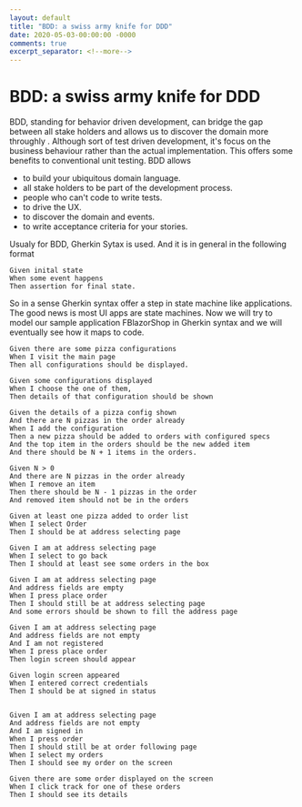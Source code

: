 ```yaml
---
layout: default
title: "BDD: a swiss army knife for DDD"
date: 2020-05-03-00:00:00 -0000
comments: true
excerpt_separator: <!--more-->
---
```


# BDD: a swiss army knife for DDD

BDD, standing for behavior driven development, can bridge the gap between all stake holders and allows us to discover the domain more throughly . Although sort of test driven development, it's focus on the business behaviour rather than the actual implementation. This offers some benefits to conventional unit testing. BDD allows

- to build your ubiquitous domain language.
- all stake holders to be part of the development process. 
- people who can't code to write tests.
- to drive the UX.
- to discover the domain and events.
- to write acceptance criteria for your stories.

<!--more-->

Usualy for BDD, Gherkin Sytax is used. And it is in general in the following format

```
Given inital state
When some event happens
Then assertion for final state.
```

So in a sense Gherkin syntax offer a step in state machine like applications. The good news is most UI apps are state machines.
Now we will try to model our sample application FBlazorShop in Gherkin syntax and we will eventually see how it maps to code.

```
Given there are some pizza configurations
When I visit the main page
Then all configurations should be displayed.

Given some configurations displayed
When I choose the one of them,
Then details of that configuration should be shown

Given the details of a pizza config shown 
And there are N pizzas in the order already
When I add the configuration
Then a new pizza should be added to orders with configured specs
And the top item in the orders should be the new added item
And there should be N + 1 items in the orders.

Given N > 0
And there are N pizzas in the order already
When I remove an item
Then there should be N - 1 pizzas in the order 
And removed item should not be in the orders

Given at least one pizza added to order list
When I select Order
Then I should be at address selecting page

Given I am at address selecting page
When I select to go back
Then I should at least see some orders in the box

Given I am at address selecting page
And address fields are empty
When I press place order
Then I should still be at address selecting page
And some errors should be shown to fill the address page

Given I am at address selecting page
And address fields are not empty
And I am not registered
When I press place order
Then login screen should appear

Given login screen appeared
When I entered correct credentials
Then I should be at signed in status


Given I am at address selecting page
And address fields are not empty
And I am signed in
When I press order
Then I should still be at order following page
When I select my orders
Then I should see my order on the screen

Given there are some order displayed on the screen
When I click track for one of these orders
Then I should see its details
```
